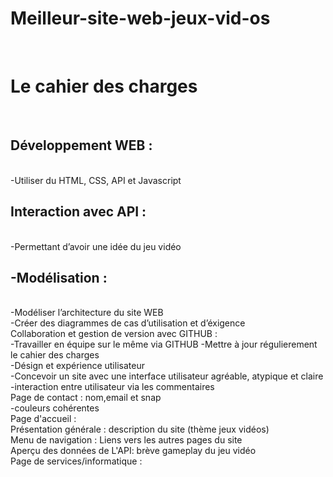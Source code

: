 # Meilleur-site-web-jeux-vid-os
<br>

# Le cahier des charges 
<br>
<h2>Développement WEB :  </h2>
<br>
-Utiliser du HTML, CSS, API et Javascript

<br>
<h2>Interaction avec API :  </h2>
<br>
-Permettant d’avoir une idée du jeu vidéo

<br>
<h2>-Modélisation :</h2>  
<br>
-Modéliser l’architecture du site WEB
<br>
-Créer des diagrammes de cas d’utilisation  et d’éxigence

<br>
Collaboration et gestion de version avec GITHUB : 
<br>
-Travailler en équipe sur le même via GITHUB
-Mettre à jour régulierement le cahier des charges

<br>
-Désign et expérience utilisateur 
<br>
-Concevoir un site avec une interface utilisateur agréable, atypique et claire
 <br>
-interaction entre utilisateur via les commentaires
<br>
Page de contact : nom,email et snap
<br>
-couleurs cohérentes 
<br>
Page d'accueil : 
<br>
Présentation générale : description du site (thème jeux vidéos)
<br>
Menu de navigation : Liens vers les autres pages du site
<br>
Aperçu des données de L'API: brève gameplay du jeu vidéo
<br>
Page de services/informatique : 
<br>



